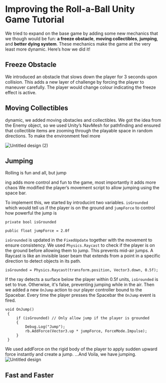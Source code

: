 # Improving the Roll-a-Ball Unity Game Tutorial
We tried to expand on the base game by adding some new mechanics that we though would be fun: **a freeze obstacle**, **moving collectibles**, **jumping**, and **better dying system**. These mechanics make the game at the very least more dynamic. Here’s how we did it!

## Freeze Obstacle

We introduced an obstacle that slows down the player for 3 seconds upon collision. This adds a new layer of challenge by forcing the player to maneuver carefully. The player would change colour indicating the freeze effect is active.

## Moving Collectibles
dynamic, we added moving obstacles and collectibles. We got the idea from the Enemy object, so we used Unity’s NavMesh for pathfinding and ensured that collectible items are zooming through the playable space in random directions.
To make the environment feel more 

![Untitled design (2)](https://github.com/user-attachments/assets/d54b7810-83c2-4a76-ad83-3f1b44cbc56c)

## Jumping
Rolling is fun and all, but jump



ing adds more control and fun to the game, most importantly it adds more chaos We modified the player’s movement script to allow jumping using the space bar.

To implement this, we started by introducint two variables. `isGrounded` which would tell us if the player is on the ground and `jumpForce` to control how powerful the jump is

`private bool isGrounded`

`public float jumpForce = 2.0f`

`isGrounded` is updated in the `FixedUpdate` together with the movement to ensure consistency. We used `Physics.Raycast` to check if the player is on the ground before allowing them to jump. This prevents mid-air jumps. A Raycast is like an invisible laser beam that extends from a point in a specific direction to detect objects in its path.

```isGrounded = Physics.Raycast(transform.position, Vector3.down, 0.5f);```

If the ray detects a surface below the player within 0.5f units, `isGrounded` is set to true. Otherwise, it's false, preventing jumping while in the air.
Then we added a new `OnJump` action to our player controller bound to the Spacebar. Every time the player presses the Spacebar the `OnJump` event is fired.

```
void OnJump()
 {
     if (isGrounded) // Only allow jump if the player is grounded
     {
         Debug.Log("Jump");
         rb.AddForce(Vector3.up * jumpForce, ForceMode.Impulse);
     }
 }
```
We used addForce on the rigid body of the player to apply sudden upward force instantly and create a jump. ...And Voila, we have jumping. 
![Untitled design](https://github.com/user-attachments/assets/05622eba-a173-4268-993e-8eba2cb534b7)



## Fast and Faster
